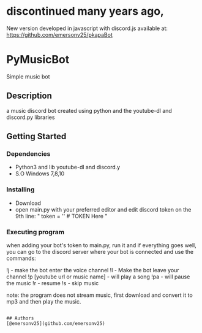 # discontinued many years ago, 
New version developed in javascript with discord.js available at: https://github.com/emersonv25/pkapaBot

# PyMusicBot

Simple music bot

## Description

a music discord bot created using python and the youtube-dl and discord.py libraries


## Getting Started

### Dependencies

* Python3 and lib youtube-dl and discord.y
* S.O Windows 7,8,10

### Installing

* Download 
* open main.py with your preferred editor and edit discord token on the 9th line: " token = '' # TOKEN Here "


### Executing program

when adding your bot's token to main.py, run it and if everything goes well, you can go to the discord server where your bot is connected and use the commands:

!j - make the bot enter the voice channel
!l - Make the bot leave your channel
!p [youtube url or music name] - will play a song
!pa - will pause the music
!r - resume
!s - skip music

note: the program does not stream music, first download and convert it to mp3 and then play the music.
```

## Authors
[@emersonv25](github.com/emersonv25)


